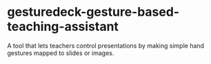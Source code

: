# gesturedeck-gesture-based-teaching-assistant
A tool that lets teachers control presentations by making simple hand gestures mapped to slides or images.
